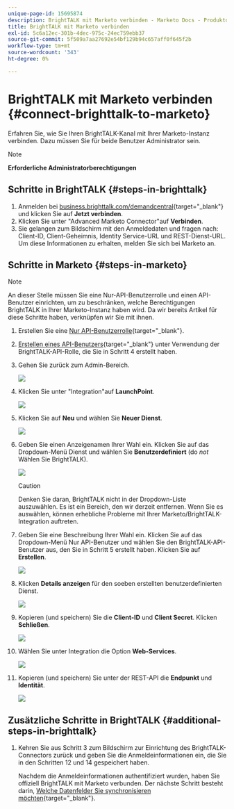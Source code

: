 ```yaml
---
unique-page-id: 15695874
description: BrightTALK mit Marketo verbinden - Marketo Docs - Produktdokumentation
title: BrightTALK mit Marketo verbinden
exl-id: 5c6a12ec-301b-4dec-975c-24ec759ebb37
source-git-commit: 5f509a7aa27692e54bf129b94c657aff0f645f2b
workflow-type: tm+mt
source-wordcount: '343'
ht-degree: 0%

---
```


# BrightTALK mit Marketo verbinden {#connect-brighttalk-to-marketo}

Erfahren Sie, wie Sie Ihren BrightTALK-Kanal mit Ihrer Marketo-Instanz verbinden. Dazu müssen Sie für beide Benutzer Administrator sein.

>[!NOTE]
>
>**Erforderliche Administratorberechtigungen**

## Schritte in BrightTALK {#steps-in-brighttalk}

1. Anmelden bei [business.brighttalk.com/demandcentral](https://business.brighttalk.com/demandcentral/login){target=&quot;_blank&quot;} und klicken Sie auf **Jetzt verbinden**.
1. Klicken Sie unter &quot;Advanced Marketo Connector&quot;auf **Verbinden**.
1. Sie gelangen zum Bildschirm mit den Anmeldedaten und fragen nach: Client-ID, Client-Geheimnis, Identity Service-URL und REST-Dienst-URL. Um diese Informationen zu erhalten, melden Sie sich bei Marketo an.

## Schritte in Marketo {#steps-in-marketo}

>[!NOTE]
>
>An dieser Stelle müssen Sie eine Nur-API-Benutzerrolle und einen API-Benutzer einrichten, um zu beschränken, welche Berechtigungen BrightTALK in Ihrer Marketo-Instanz haben wird. Da wir bereits Artikel für diese Schritte haben, verknüpfen wir Sie mit ihnen.

1. Erstellen Sie eine [Nur API-Benutzerrolle](/help/marketo/product-docs/administration/users-and-roles/create-an-api-only-user-role.md){target=&quot;_blank&quot;}.

1. [Erstellen eines API-Benutzers](/help/marketo/product-docs/administration/users-and-roles/create-an-api-only-user.md){target=&quot;_blank&quot;} unter Verwendung der BrightTALK-API-Rolle, die Sie in Schritt 4 erstellt haben.

1. Gehen Sie zurück zum Admin-Bereich.

   ![](assets/connect-brighttalk-to-marketo-1.png)

1. Klicken Sie unter &quot;Integration&quot;auf **LaunchPoint**.

   ![](assets/connect-brighttalk-to-marketo-2.png)

1. Klicken Sie auf **Neu** und wählen Sie **Neuer Dienst**.

   ![](assets/connect-brighttalk-to-marketo-3.png)

1. Geben Sie einen Anzeigenamen Ihrer Wahl ein. Klicken Sie auf das Dropdown-Menü Dienst und wählen Sie **Benutzerdefiniert** (do _not_ Wählen Sie BrightTALK).

   ![](assets/connect-brighttalk-to-marketo-4.png)

   >[!CAUTION]
   >
   >Denken Sie daran, BrightTALK nicht in der Dropdown-Liste auszuwählen. Es ist ein Bereich, den wir derzeit entfernen. Wenn Sie es auswählen, können erhebliche Probleme mit Ihrer Marketo/BrightTALK-Integration auftreten.

1. Geben Sie eine Beschreibung Ihrer Wahl ein. Klicken Sie auf das Dropdown-Menü Nur API-Benutzer und wählen Sie den BrightTALK-API-Benutzer aus, den Sie in Schritt 5 erstellt haben. Klicken Sie auf **Erstellen**.

   ![](assets/connect-brighttalk-to-marketo-5.png)

1. Klicken **Details anzeigen** für den soeben erstellten benutzerdefinierten Dienst.

   ![](assets/connect-brighttalk-to-marketo-6.png)

1. Kopieren (und speichern) Sie die **Client-ID** und **Client Secret**. Klicken **Schließen**.

   ![](assets/connect-brighttalk-to-marketo-7.png)

1. Wählen Sie unter Integration die Option **Web-Services**.

   ![](assets/connect-brighttalk-to-marketo-8.png)

1. Kopieren (und speichern) Sie unter der REST-API die **Endpunkt** und **Identität**.

   ![](assets/connect-brighttalk-to-marketo-9.png)

## Zusätzliche Schritte in BrightTALK {#additional-steps-in-brighttalk}

1. Kehren Sie aus Schritt 3 zum Bildschirm zur Einrichtung des BrightTALK-Connectors zurück und geben Sie die Anmeldeinformationen ein, die Sie in den Schritten 12 und 14 gespeichert haben.

   Nachdem die Anmeldeinformationen authentifiziert wurden, haben Sie offiziell BrightTALK mit Marketo verbunden. Der nächste Schritt besteht darin, [Welche Datenfelder Sie synchronisieren möchten](https://support.brighttalk.com/hc/en-us/articles/115005131274-BrightTALK-Connector-for-Marketo-Choose-the-Fields-to-Sync){target=&quot;_blank&quot;}.
